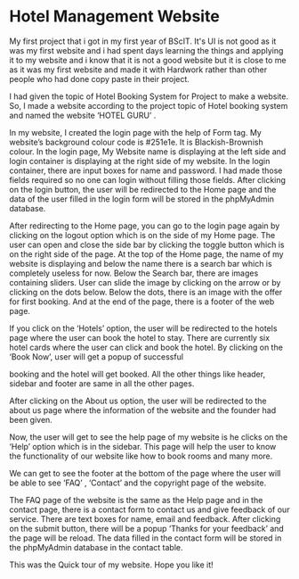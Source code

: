 # Hotel Management Website
 My first project that i got in my first year of BScIT. It's UI is not good as it was my first website and i had spent days learning the things and applying it to my website and i know that it is not a good website but it is close to me as it was my first website and made it with Hardwork rather than other people who had done copy paste in their project.

I had given the topic of Hotel Booking System for Project to make a website. So, I made a website according to the project topic of Hotel booking system and named the website ‘HOTEL GURU’ .

In my website, I created the login page with the help of Form tag. My website’s background  colour code is #251e1e. It is Blackish-Brownish colour. In the login page, My Website name is displaying at the left side and login container is displaying at the right side of my website. In the login container, there are input boxes for name and password. I had made those fields required so no one can login without filling those fields. After clicking on the login button, the user will be redirected to the Home page and the data of the user filled in the login form will be stored in the phpMyAdmin database.

After redirecting to the Home page, you can go to the login page again by clicking on the logout option which is on the side of my Home page. The user can open and close the side bar by clicking the toggle button which is on the right side of the page. At the top of the Home page, the name of my website is displaying and below the name there is a search bar which is completely useless for now. Below the Search bar, there are images containing sliders. User can slide the image by clicking on the arrow or by clicking on the dots below. Below the dots, there is an image with the offer for first booking. And at the end of the page, there is a footer of the web page.

If you click on the ‘Hotels’ option, the user will be redirected to the hotels page where the user can book the hotel to stay. There are currently six hotel cards where the user can click and book the hotel. By clicking on the ‘Book Now’, user will get a popup of successful 

booking and the hotel will get booked. All the other things like header, sidebar and footer are same in all the other pages.

After clicking on the About us option, the user will be redirected to the about us page where the information of the website and the founder had been given.

Now, the user will get to see the help page of my website is he clicks on the ‘Help’ option which is in the sidebar. This page will help the user to know the functionality of our website like how to book rooms and many more.

We can get to see the footer at the bottom of the page where the user will be able to see ‘FAQ’ , ‘Contact’ and the copyright page of the website. 

The FAQ page of the website is the same as the Help page and in the contact page, there is a contact form to contact us and give feedback of our service.  There are text boxes for name, email and feedback. After clicking on the submit button, there  will be  a popup ‘Thanks for your feedback’ and the page will be reload. The data filled in the contact form will be stored in the phpMyAdmin database in the contact table.

This was the Quick tour of my website. Hope you like it!

